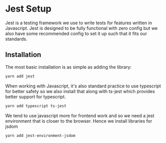 # Jest Setup

Jest is a testing framework we use to write tests for features written in Javascript. Jest is designed to be fully functional with zero config but we also have some recommended config to set it up such that it fits our standards.

## Installation

The most basic installation is as simple as adding the library:

```bash
yarn add jest
```

When working with Javascript, it's also standard practice to use typescript for better safety so we also install that along with ts-jest which provides better support for typescript.

```bash
yarn add typescript ts-jest
```

We tend to use javascript more for frontend work and so we need a jest environment that is closer to the browser. Hence we install libraries for jsdom

```bash
yarn add jest-environment-jsdom
```
